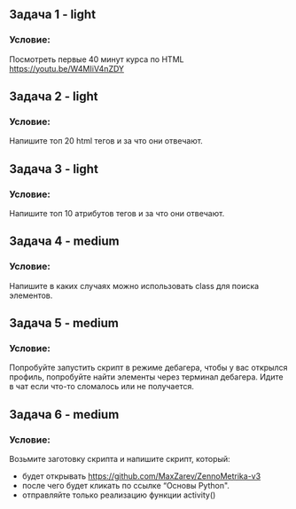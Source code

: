 ## Задача 1 - light
### Условие:
Посмотреть первые 40 минут курса по HTML https://youtu.be/W4MIiV4nZDY

## Задача 2 - light
### Условие:
Напишите топ 20 html тегов и за что они отвечают.

## Задача 3 - light
### Условие:
Напишите топ 10 атрибутов тегов и за что они отвечают.

## Задача 4 - medium
### Условие:
Напишите в каких случаях можно использовать class для поиска элементов.

## Задача 5 - medium
### Условие:
Попробуйте запустить скрипт в режиме дебагера, чтобы у вас открылся профиль,
попробуйте найти элементы через терминал дебагера.
Идите в чат если что-то сломалось или не получается.

## Задача 6 - medium
### Условие:
Возьмите заготовку скрипта и напишите скрипт, который:
- будет открывать https://github.com/MaxZarev/ZennoMetrika-v3
- после чего будет кликать по ссылке “Основы Python". 
- отправляйте только реализацию функции activity()